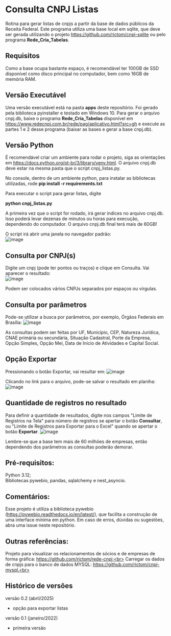 # Consulta CNPJ Listas
Rotina para gerar listas de cnpjs a partir da base de dados públicos da Receita Federal.
Este programa utiliza uma base local em sqlite, que deve ser gerada utilizando o projeto https://github.com/rictom/cnpj-sqlite ou pelo programa <b>Rede_Cria_Tabelas</b>.

## Requisitos
Como a base ocupa bastante espaço, é recomendável ter 100GB de SSD disponível como disco principal no computador, bem como 16GB de memória RAM.

## Versão Executável
Uma versão executável está na pasta <b>apps</b> deste repositório. Foi gerado pela biblioteca pyinstaller e testado em Windows 10. Para gerar o arquivo cnpj.db, baixe o programa <b>Rede_Cria_Tabelas</b> disponível em https://www.redecnpj.com.br/rede/pag/aplicativo.html?src=gh e execute as partes 1 e 2 desse programa (baixar as bases e gerar a base cnpj.db).

## Versão Python
É recomendável criar um ambiente para rodar o projeto, siga as orientações em https://docs.python.org/pt-br/3/library/venv.html. O arquivo cnpj.db deve estar na mesma pasta que o script cnpj_listas.py. 

No console, dentro de um ambiente python, para instalar as bibliotecas utilizadas, rode
<b>pip install -r requirements.txt</b>

Para executar o script para gerar listas, digite

<b>python cnpj_listas.py</b>

A primeira vez que o script for rodado, irá gerar índices no arquivo cnpj.db. Isso poderá levar dezenas de minutos ou horas para execução, dependendo do computador. O arquivo cnpj.db final terá mais de 60GB!

O script irá abrir uma janela no navegador padrão:<br>
![image](https://github.com/user-attachments/assets/c987cc96-dc18-477c-a378-7643f5bb3548)


## Consulta por CNPJ(s)
Digite um cnpj (pode ter pontos ou traços) e clique em Consulta. Vai aparecer o resultado:<br>
![image](https://github.com/user-attachments/assets/f205d77d-5c71-4887-a88c-8156925d6fa2)

Podem ser colocados vários CNPJs separados por espaços ou vírgulas.
## Consulta por parâmetros
Pode-se utilizar a busca por parâmetros, por exemplo, Órgãos Federais em Brasília:
![image](https://github.com/user-attachments/assets/87288a93-e214-4c52-9643-1d4f8ee1680c)

As consultas podem ser feitas por UF, Município, CEP, Natureza Jurídica, CNAE primária ou secundária, Situação Cadastral, Porte da Empresa, Opção Simples, Opção Mei, Data de Início de Atividades e Capital Social.

## Opção Exportar
Pressionando o botão Exportar, vai resultar em:
![image](https://github.com/user-attachments/assets/7d8df782-893f-471d-b2e2-983f0405b31f)

Clicando no link para o arquivo, pode-se salvar o resultado em planiha:
![image](https://github.com/user-attachments/assets/49630740-0202-467e-91c0-b4a73c5db14b)

## Quantidade de registros no resultado
Para definir a quantidade de resultados, digite nos campos "Limite de Registros na Tela" para número de registros se apertar o botão <b>Consultar</b>, ou "Limite de Registros para Exportar para o Excel" quando se apertar o botão <b>Exportar</b>.
![image](https://github.com/user-attachments/assets/4bfb90be-7283-4b9c-b285-eb1479177e75)

Lembre-se que a base tem mais de 60 milhões de empresas, então dependendo dos parâmetros as consultas poderão demorar.

## Pré-requisitos:
Python 3.12;<br>
Bibliotecas pywebio, pandas, sqlalchemy e nest_asyncio.<br>

## Comentários:
Esse projeto é utiliza a biblioteca pywebio (https://pywebio.readthedocs.io/en/latest/), que facilita a construção de uma interface mínima em python.
Em caso de erros, dúvidas ou sugestões, abra uma issue neste repositório.

## Outras referências:
Projeto para visualizar os relacionamentos de sócios e de empresas de forma gráfica: https://github.com/rictom/rede-cnpj;<br>
Carregar os dados de cnpjs para o banco de dados MYSQL: https://github.com/rictom/cnpj-mysql.<br>

## Histórico de versões
versão 0.2 (abril/2025)
- opção para exportar listas

versão 0.1 (janeiro/2022)
- primeira versão
